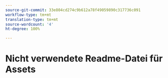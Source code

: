 ```yaml
---
source-git-commit: 33e804cd274c9b612a78f49059890c317736c091
workflow-type: tm+mt
translation-type: tm+mt
source-wordcount: '4'
ht-degree: 100%

---
```

# Nicht verwendete Readme-Datei für Assets
